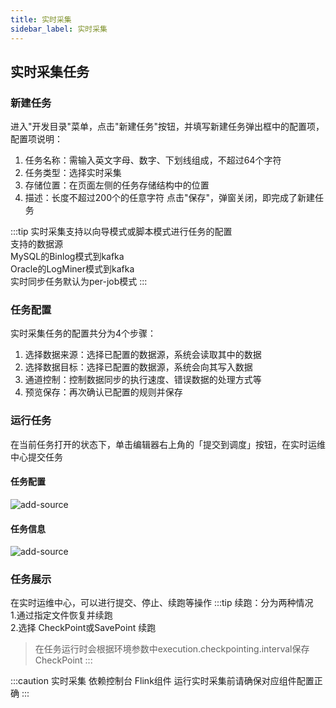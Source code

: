 ```yaml
---
title: 实时采集
sidebar_label: 实时采集
---
```


## 实时采集任务
### 新建任务
进入"开发目录"菜单，点击"新建任务"按钮，并填写新建任务弹出框中的配置项，配置项说明：
1. 任务名称：需输入英文字母、数字、下划线组成，不超过64个字符
2. 任务类型：选择实时采集
3. 存储位置：在页面左侧的任务存储结构中的位置
4. 描述：长度不超过200个的任意字符
   点击"保存"，弹窗关闭，即完成了新建任务

:::tip
实时采集支持以向导模式或脚本模式进行任务的配置  
支持的数据源  
MySQL的Binlog模式到kafka   
Oracle的LogMiner模式到kafka  
实时同步任务默认为per-job模式
:::
### 任务配置
实时采集任务的配置共分为4个步骤：
1. 选择数据来源：选择已配置的数据源，系统会读取其中的数据
2. 选择数据目标：选择已配置的数据源，系统会向其写入数据
3. 通道控制：控制数据同步的执行速度、错误数据的处理方式等
4. 预览保存：再次确认已配置的规则并保存

### 运行任务
在当前任务打开的状态下，单击编辑器右上角的「提交到调度」按钮，在实时运维中心提交任务

#### 任务配置
![add-source](/img/readme/data-acquisition.png)

#### 任务信息
![add-source](/img/readme/data-acquisition-promethous.png)

### 任务展示
在实时运维中心，可以进行提交、停止、续跑等操作
:::tip
续跑：分为两种情况  
1.通过指定文件恢复并续跑  
2.选择 CheckPoint或SavePoint 续跑  
  > 在任务运行时会根据环境参数中execution.checkpointing.interval保存CheckPoint
:::

:::caution
实时采集 依赖控制台 Flink组件 运行实时采集前请确保对应组件配置正确
:::